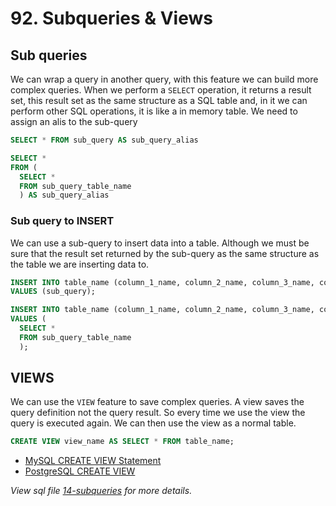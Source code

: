 # 92. Subqueries & Views

## Sub queries

We can wrap a query in another query, with this feature we can build more complex queries. When we perform a `SELECT` operation, it returns a result set, this result set as the same structure as a SQL table and, in it we can perform other SQL operations, it is like a in memory table. We need to assign an alis to the sub-query

```sql
SELECT * FROM sub_query AS sub_query_alias
```

```sql
SELECT *
FROM (
  SELECT *
  FROM sub_query_table_name
  ) AS sub_query_alias
```

### Sub query to INSERT

We can use a sub-query to insert data into a table. Although we must be sure that the result set returned by the sub-query as the same structure as the table we are inserting data to.

```sql
INSERT INTO table_name (column_1_name, column_2_name, column_3_name, column_4_name)
VALUES (sub_query);
```

```sql
INSERT INTO table_name (column_1_name, column_2_name, column_3_name, column_4_name)
VALUES (
  SELECT *
  FROM sub_query_table_name
  );
```

## VIEWS

We can use the `VIEW` feature to save complex queries. A view saves the query definition not the query result. So every time we use the view the query is executed again. We can then use the view as a normal table.

```sql
CREATE VIEW view_name AS SELECT * FROM table_name;
```

- [MySQL CREATE VIEW Statement](https://dev.mysql.com/doc/refman/8.0/en/create-view.html)
- [PostgreSQL CREATE VIEW](https://www.postgresql.org/docs/current/sql-createview.html)

_View sql file [14-subqueries](./sql/14-subqueries.sql) for more details._
